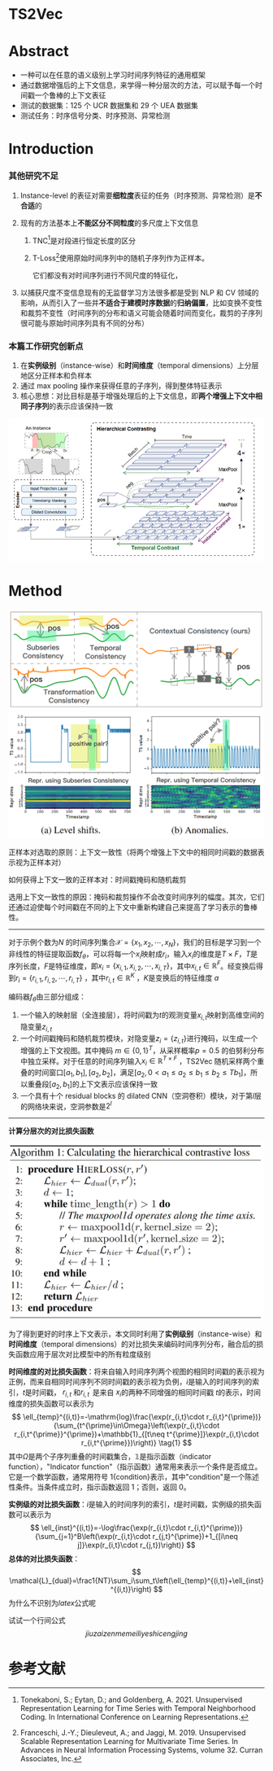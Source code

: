 # TS2Vec

# Abstract

- 一种可以在任意的语义级别上学习时间序列特征的通用框架
- 通过数据增强后的上下文信息，来学得一种分层次的方法，可以赋予每一个时间戳一个鲁棒的上下文表征
- 测试的数据集：125 个 UCR 数据集和 29 个 UEA 数据集
- 测试任务：时序信号分类、时序预测、异常检测

# Introduction

### 其他研究不足

1. Instance-level 的表征对需要**细粒度**表征的任务（时序预测、异常检测）是**不合适**的

2. 现有的方法基本上**不能区分不同粒度**的多尺度上下文信息

   1. TNC[^1]是对段进行恒定长度的区分

   2. T-Loss[^2]使用原始时间序列中的随机子序列作为正样本。

      它们都没有对时间序列进行不同尺度的特征化，

3. 以捕获尺度不变信息现有的无监督学习方法很多都是受到 NLP 和 CV 领域的影响，从而引入了一些并**不适合于建模时序数据**的**归纳偏置**，比如变换不变性和裁剪不变性（时间序列的分布和语义可能会随着时间而变化，裁剪的子序列很可能与原始时间序列具有不同的分布）

### 本篇工作研究创新点

1. 在**实例级别**（instance-wise）和**时间维度**（temporal dimensions）上分层地区分正样本和负样本
2. 通过 max pooling 操作来获得任意的子序列，得到整体特征表示
3. 核心思想：对比目标是基于增强处理后的上下文信息，即**两个增强上下文中相同子序列**的表示应该保持一致

![img](../../images/4250d031-7b77-47ec-b873-33bdd88af3cd.png)

# Method

<img src="../../images/image-20231010143216352.png" style="zoom:60%;" />

<img src="../../images/image-20231010143238620.png" style="zoom:65%;" />

正样本对选取的原则：上下文一致性（将两个增强上下文中的相同时间戳的数据表示视为正样本对）

如何获得上下文一致的正样本对：时间戳掩码和随机裁剪

选用上下文一致性的原因：掩码和裁剪操作不会改变时间序列的幅度。其次，它们还通过迫使每个时间戳在不同的上下文中重新构建自己来提高了学习表示的鲁棒性。

----

对于示例个数为$N$ 的时间序列集合$\mathcal{X}=\{x_{1},x_{2},\cdots,x_{N}\}$，我们的目标是学习到一个非线性的特征提取函数$f_{\theta}$，可以将每一个$x_i$映射成$r_i$，输入$x_i$的维度是$T\times F$，$T$是序列长度，$F$是特征维度，即$x_i=\{x_{i,1},x_{i,2},\cdots,x_{i,T}\}$，其中$x_{i,t}\in\mathbb{R}^F$。经变换后得到$r_i=\{r_{i,1},r_{i,2},\cdots,r_{i,T}\}$ ，其中$r_{i,t}\in\mathbb{R}^K$ ，$K$是变换后的特征维度 $a$

编码器$f_\theta$由三部分组成：

1. 一个输入的映射层（全连接层），将时间戳为$t$的观测变量$x_{i,t}$映射到高维空间的隐变量$z_{i,t}$
2. 一个时间戳掩码和随机裁剪模块，对隐变量$z_i=\{z_{i,t}\}$进行掩码，以生成一个增强的上下文视图。其中掩码 $m\in\{0,1\}^T$，从采样概率$p=0.5$ 的伯努利分布中独立采样。对于任意的时间序列输入$x_i\in{\mathbb{R}}^{T\times F}$ ，TS2Vec 随机采样两个重叠的时间窗口$[a_1,b_1],[a_2,b_2]$，满足$[a_2,0<a_1\leq a_2\leq b_1\leq b_{2}\leq Tb_1]$，所以重叠段$[a_{2},b_{1}]$的上下文表示应该保持一致
3. 一个具有十个 residual blocks 的 dilated CNN（空洞卷积）模块，对于第$l$层的网络块来说，空洞参数是$2^{l}$

---

**计算分层次的对比损失函数**

<img src="../../images/image-20231010143930545.png" style="zoom:60%;" />

为了得到更好的时序上下文表示，本文同时利用了**实例级别**（instance-wise）和**时间维度**（temporal dimensions）的对比损失来编码时间序列分布，融合后的损失函数应用于层次对比模型中的所有粒度级别

**时间维度的对比损失函数**：将来自输入时间序列两个视图的相同时间戳的表示视为正例，而来自相同时间序列不同时间戳的表示视为负例，$i$是输入的时间序列的索引，$t$是时间戳， $r_{i,t}$ 和$r_{i,t}^{\prime}$ 是来自 $x_i$的两种不同增强的相同时间戳 $t$的表示，时间维度的损失函数可以表示为
$$
\ell_{temp}^{(i,t)}=-\mathrm{log}\frac{\exp(r_{i,t}\cdot r_{i,t}^{\prime})}{\sum_{t^{\prime}\in\Omega}\left(\exp(r_{i,t}\cdot r_{i,t^{\prime}}^{\prime})+\mathbb{1}_{[t\neq t^{\prime}]}\exp(r_{i,t}\cdot r_{i,t^{\prime}})\right)} \tag{1}
$$
其中$\Omega$是两个子序列重叠的时间戳集合，$\mathbb{1}$是指示函数（indicator function），"Indicator function"（指示函数）通常用来表示一个条件是否成立。它是一个数学函数，通常用符号 1{condition}表示，其中"condition"是一个陈述性条件。当条件成立时，指示函数返回 1；否则，返回 0。

**实例级的对比损失函数**：$i$是输入的时间序列的索引，$t$是时间戳，实例级的损失函数可以表示为
$$
\ell_{inst}^{(i,t)}=-\log\frac{\exp(r_{i,t}\cdot r_{i,t}^{\prime})}{\sum_{j=1}^B\left(\exp(r_{i,t}\cdot r_{j,t}^{\prime})+1_{[i\neq j]}\exp(r_{i,t}\cdot r_{j,t})\right)}
$$
**总体的对比损失函数**：
$$
\mathcal{L}_{dual}=\frac1{NT}\sum_i\sum_t\left(\ell_{temp}^{(i,t)}+\ell_{inst}^{(i,t)}\right)
$$
为什么不识别为$latex$公式呢

试试一个行间公式
$$
jiuzaizenmemeili yeshicengjing
$$


# 参考文献

[^1]: Tonekaboni, S.; Eytan, D.; and Goldenberg, A. 2021. Unsupervised Representation Learning for Time Series with Temporal Neighborhood Coding. In International Conference on Learning Representations.
[^2]: Franceschi, J.-Y.; Dieuleveut, A.; and Jaggi, M. 2019. Unsupervised Scalable Representation Learning for Multivariate Time Series. In Advances in Neural Information Processing Systems, volume 32. Curran Associates, Inc.
